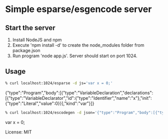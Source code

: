 # Simple esparse/esgencode server

## Start the server
1. Install NodeJS and npm
2. Execute 'npm install -d' to create the node_modules folder from package.json
3. Run program 'node app.js'. Server should start on port 1024.

## Usage
```bash
% curl localhost:1024/esparse -d js='var x = 0;'
```
{"type":"Program","body":[{"type":"VariableDeclaration","declarations":[{"type":"VariableDeclarator","id":{"type":"Identifier","name":"x"},"init":{"type":"Literal","value":0}}],"kind":"var"}]}

```bash
% curl localhost:1024/escodegen -d json='{"type":"Program","body":[{"type":"VariableDeclaration","declarations":[{"type":"VariableDeclarator","id":{"type":"Identifier","name":"x"},"init":{"type":"Literal","value":0}}],"kind":"var"}]}'
```
var x = 0;

License: MIT
